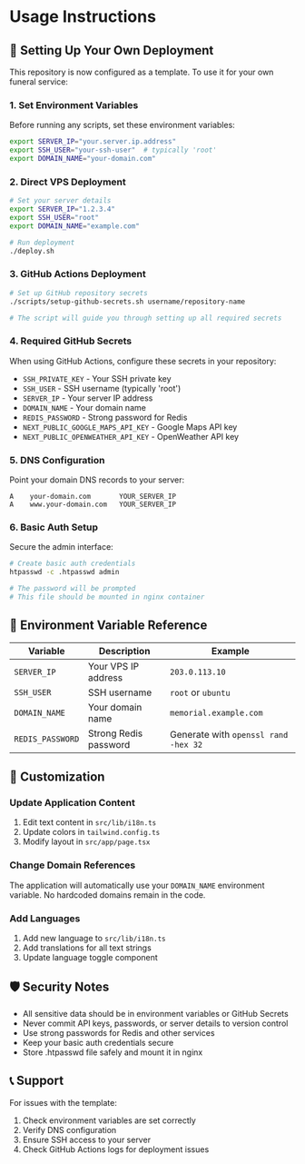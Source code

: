 # Usage Instructions

## 🚀 Setting Up Your Own Deployment

This repository is now configured as a template. To use it for your own funeral service:

### 1. Set Environment Variables

Before running any scripts, set these environment variables:

```bash
export SERVER_IP="your.server.ip.address"
export SSH_USER="your-ssh-user"  # typically 'root' 
export DOMAIN_NAME="your-domain.com"
```

### 2. Direct VPS Deployment

```bash
# Set your server details
export SERVER_IP="1.2.3.4"
export SSH_USER="root"
export DOMAIN_NAME="example.com"

# Run deployment
./deploy.sh
```

### 3. GitHub Actions Deployment

```bash
# Set up GitHub repository secrets
./scripts/setup-github-secrets.sh username/repository-name

# The script will guide you through setting up all required secrets
```

### 4. Required GitHub Secrets

When using GitHub Actions, configure these secrets in your repository:

- `SSH_PRIVATE_KEY` - Your SSH private key
- `SSH_USER` - SSH username (typically 'root')
- `SERVER_IP` - Your server IP address
- `DOMAIN_NAME` - Your domain name
- `REDIS_PASSWORD` - Strong password for Redis
- `NEXT_PUBLIC_GOOGLE_MAPS_API_KEY` - Google Maps API key
- `NEXT_PUBLIC_OPENWEATHER_API_KEY` - OpenWeather API key

### 5. DNS Configuration

Point your domain DNS records to your server:

```
A    your-domain.com       YOUR_SERVER_IP
A    www.your-domain.com   YOUR_SERVER_IP
```

### 6. Basic Auth Setup

Secure the admin interface:

```bash
# Create basic auth credentials
htpasswd -c .htpasswd admin

# The password will be prompted
# This file should be mounted in nginx container
```

## 📝 Environment Variable Reference

| Variable | Description | Example |
|----------|-------------|---------|
| `SERVER_IP` | Your VPS IP address | `203.0.113.10` |
| `SSH_USER` | SSH username | `root` or `ubuntu` |
| `DOMAIN_NAME` | Your domain name | `memorial.example.com` |
| `REDIS_PASSWORD` | Strong Redis password | Generate with `openssl rand -hex 32` |

## 🔧 Customization

### Update Application Content

1. Edit text content in `src/lib/i18n.ts`
2. Update colors in `tailwind.config.ts`
3. Modify layout in `src/app/page.tsx`

### Change Domain References

The application will automatically use your `DOMAIN_NAME` environment variable. No hardcoded domains remain in the code.

### Add Languages

1. Add new language to `src/lib/i18n.ts`
2. Add translations for all text strings
3. Update language toggle component

## 🛡️ Security Notes

- All sensitive data should be in environment variables or GitHub Secrets
- Never commit API keys, passwords, or server details to version control
- Use strong passwords for Redis and other services
- Keep your basic auth credentials secure
- Store .htpasswd file safely and mount it in nginx

## 📞 Support

For issues with the template:
1. Check environment variables are set correctly
2. Verify DNS configuration
3. Ensure SSH access to your server
4. Check GitHub Actions logs for deployment issues